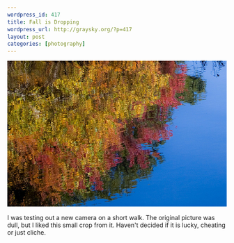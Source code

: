 ```yaml
--- 
wordpress_id: 417
title: Fall is Dropping
wordpress_url: http://graysky.org/?p=417
layout: post
categories: [photography]
---
```

<div class="flickr-frame">
<a href="http://www.flickr.com/photos/downtree/2936417863/" title="Fall Pond"><img src="/images/fall_dropping_lg.jpg" alt="Fall Pond" class="flickr-photo" /></a>
</div>

I was testing out a new camera on a short walk. The original picture was dull, but I liked this small crop from it. Haven't decided if it is lucky, cheating or just cliche.

